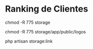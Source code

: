 <h1>Ranking de Clientes</h1>
<p>chmod -R 775 storage</p>
<p>chmod -R 775 storage/app/public/logos</p>
<p>php artisan storage:link</p>
